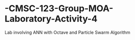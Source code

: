 # -CMSC-123-Group-MOA-Laboratory-Activity-4
Lab involving ANN with Octave and Particle Swarm Algorithm
